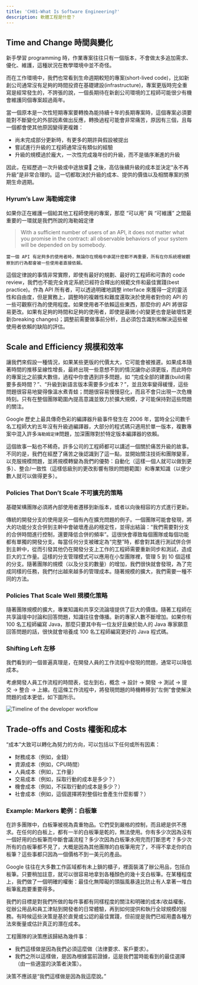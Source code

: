 ```yaml
---
title: 'CH01-What Is Software Engineering?'
description: 軟體工程是什麼？
---
```


## Time and Change 時間與變化

新手學習 programming 時，作業專案往往只有一個版本，不會做太多追加需求、優化、維護，這種狀況在教學環境中並不奇怪。

而在工作環境中，我們也常看到生命週期較短的專案(short-lived code)，比如新創公司通常沒有足夠的時間投資在基礎建設(infrastructure)，專案更版時完全重寫是經常發生的，不誇張的說，一個長期待在新創公司環境的工程師可能很少有機會維護同個專案超過兩年。

當一個原本是一次性短期專案要轉換為能持續十年的長期專案時，這個專案必須要能對不斷變化的外部因素做出反應，轉換過程可能會非常痛苦，原因有三個，且每一個都會使其他原因變得更複雜：

- 尚未完成部分更新時，有更多的期許與假設被提出
- 嘗試進行升級的工程師通常沒有類似的經驗
- 升級的規模過於龐大，一次性完成幾年份的升級，而不是循序漸進的升級

因此，在經歷過一次升級或中途放棄🤗 之後，高估後續升級的成本並決定“永不再升級”是非常合理的。這一切都取決於升級的成本、提供的價值以及相關專案的預期生命週期。

### Hyrum’s Law 海勒姆定律

如果你正在維護一個給其他工程師使用的專案，那麼 “可以用” 與 “可維護” 之間最重要的一環就是我們所說的海勒姆定律

> With a sufficient number of users of an API, it does not matter what you promise in the contract: all observable behaviors of your system will be depended on by somebody.

`當一個 API 有足夠多的使用者時，無論你在規格中承諾什麼都不再重要，所有在你系統裡被觀察到的行為都會被一些使用者直接依賴。`

這個定律說的事情非常實際，即使有最好的規劃、最好的工程師和可靠的 code review，我們也不能完全肯定系統已經符合釋出的規範文件和最佳實踐(best practice)。作為 API 所有者，可以透過明確地調整 interface 來獲得一定的靈活性和自由度，但是實務上，調整時的複雜性和難度還取決於使用者對你的 API 的一些可觀察行為的使用程度。如果使用者不依賴這些東西，那麼你的 API 將很容易更改。如果有足夠的時間和足夠的使用者，即使是最微小的變更也會是破壞性更新(breaking changes)；調整前需要做事前分析，且必須包含識別和解決這些被使用者依賴的缺陷的評估。

## Scale and Efficiency 規模和效率

讓我們來假設一種情況，如果某些更版的代價太大，它可能會被推遲。如果成本隨著時間的推移呈線性增長，最終出現一些意想不到的情況讓你必須更版，而此時你的專案比之前擴大數倍，過程中你會遇到許多問題，如 “完成全部的建置(build)需要多長時間？”、“升級到新語言版本需要多少成本？”，並且效率變得緩慢，這些問題很容易地變得像溫水煮青蛙；問題很容易慢慢惡化，而且不會只出現一次危機時刻。只有在整個團隊範圍內提高意識並致力於擴大規模，才可能保持對這些問題的關注。

Google 歷史上最具傳奇色彩的編譯器升級事件發生在 2006 年，當時全公司數千名工程師大約五年沒有升級過編譯器，大部分的程式碼只適用於單一版本，複數專案中混入許多`海勒姆定律`問題，加深團隊對於特定版本編譯器的依賴。

這個故事一點也不稀奇。許多公司的工程師都可以講述一個關於痛苦升級的故事。不同的是，我們在經歷了痛苦之後認識到了這一點，並開始關注技術和團隊變革，以克服規模問題，並將規模轉變為我們的優勢：自動化（這樣一個人就可以做到更多）、整合/一致性（這樣低級別的更改影響有限的問題範圍）和專業知識（以便少數人就可以做得更多）。

### Policies That Don’t Scale 不可擴充的策略

基礎架構團隊必須將內部使用者遷移到新版本，或者以向後相容的方式進行更新。

傳統的開發分支的使用是另一個有內在擴充問題的例子。一個團隊可能會發現，將大的功能分支合併到主幹中會破壞產品的穩定性，並得出結論：“我們需要對分支的合併時間進行控制，還要降低合併的頻率”。這很快會導致每個團隊或每個功能都有單獨的開發分支。每當任何分支被確定為“完整”時，都會對其進行測試併合併到主幹中，從而引發其他仍在開發分支上工作的工程師需要重新同步和測試，造成巨大的工作量。這樣的分支管理模式可以應用在小型團隊裡，管理 5 到 10 個這樣的分支。隨著團隊的規模（以及分支的數量）的增加，我們很快就會發現，為了完成同樣的任務，我們付出越來越多的管理成本。隨著規模的擴大，我們需要一種不同的方法。

### Policies That Scale Well 規模化策略

隨著團隊規模的擴大，專業知識和共享交流論壇提供了巨大的價值。隨著工程師在共享論壇中討論和回答問題，知識往往會傳播。新的專家人數不斷增加。如果你有 100 名工程師編寫 Java，那麼只要其中有一位友好且樂於助人的 Java 專家願意回答問題的話，很快就會培養成 100 名工程師編寫更好的 Java 程式碼。

### Shifting Left 左移

我們看到的一個普遍真理是，在開發人員的工作流程中發現的問題，通常可以降低成本。

考慮開發人員工作流程的時間表，從左到右，概念 -> 設計 -> 開發 -> 測試 -> 提交 -> 整合 -> 上線。在這條工作流程中，將發現問題的時機轉移到“左側”會使解決問題的成本更低，如下圖所示。

![*Timeline of* *the developer* *workflow*](https://software-engineering-at-google.gh.miniasp.com/zh-cn/Chapter-1_What_Is_Software_Engineering/images/figure%201-2.png)

## Trade-offs and Costs 權衡和成本

“成本”大致可以轉化為努力的方向，可以包括以下任何或所有因素：

- 財務成本（例如，金錢）
- 資源成本（例如，CPU時間）
- 人員成本（例如，工作量）
- 交易成本（例如，採取行動的成本是多少？）
- 機會成本（例如，不採取行動的成本是多少？）
- 社會成本（例如，這個選擇將對整個社會產生什麼影響？）

### Example: Markers 範例：白板筆

在許多團隊中，白板筆被視為貴重物品。它們受到嚴格的控制，而且總是供不應求。在任何的白板上，都有一半的白板筆是乾的，無法使用。你有多少次因為沒有一個好用的白板筆而中斷會議流程？多少次因為白板筆水用完而打斷思考？多少次所有的白板筆都不見了，大概是因為其他團隊的白板筆用完了，不得不拿走你的白板筆？這些事都只因為一個價格不到一美元的產品。

Google 往往在大多數工作區域都有未上鎖的櫃子，裡面裝滿了辦公用品，包括白板筆。只要稍加註意，就可以很容易地拿到各種顏色的幾十支白板筆。在某種程度上，我們做了一個明確的權衡：最佳化無障礙的頭腦風暴遠比防止有人拿著一堆白板筆亂跑要重要得多。

我們的目標是對我們所做的每件事都有同樣程度的關注和明確的成本/收益權衡，從辦公用品和員工津貼到開發者的日常體驗，再到如何提供和執行全球規模的服務。有時候這些決策是基於直覺或公認的最佳實踐，但前提是我們已經用盡各種方法來衡量或估計真正的潛在成本。

工程團隊的決策應該歸結為幾件事：

- 我們這樣做是因為我們必須這麼做（法律要求、客戶要求）。
- 我們之所以這樣做，是因為根據當前證據，這是我們當時能看到的最佳選擇（由一些適當的決策者決策）。

決策不應該是“我們這樣做是因為我這麼說。”

